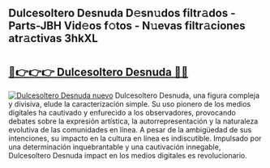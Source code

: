 ## Dulcesoltero Desnuda D𝚎sn𝚞dos filtr𝚊dos - Parts-JBH Vid𝚎os f𝚘tos - N𝚞evas filtr𝚊ciones atr𝚊ctivas 3hkXL

# <h2><a href="http://mb8051.tromn.icu/?c=Dulcesoltero+Desnuda">🔗👉👉👉 Dulcesoltero Desnuda 🔗🔗</a></h2>

[![Dulcesoltero Desnuda nuevo](https://i.imgur.com/pEAQMta.gif)](http://mb8051.tromn.icu/?c=Dulcesoltero+Desnuda)
Dulcesoltero Desnuda, una figura compleja y divisiva, elude la caracterización simple. Su uso pionero de los medios digitales ha cautivado y enfurecido a los observadores, provocando debates sobre la expresión artística, la autorrepresentación y la naturaleza evolutiva de las comunidades en línea. A pesar de la ambigüedad de sus intenciones, su impacto en la cultura en línea es indiscutible. Impulsado por una determinación inquebrantable y una cautivación innegable, Dulcesoltero Desnuda impact en los medios digitales es revolucionario.
